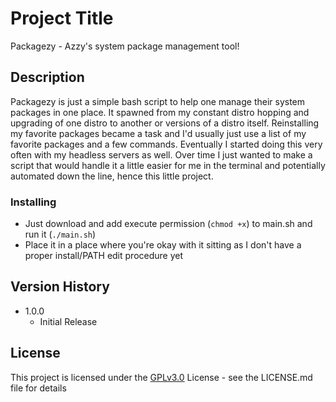 # Project Title

Packagezy - Azzy's system package management tool!

## Description

Packagezy is just a simple bash script to help one manage their system packages in one place. It spawned from my constant distro hopping and upgrading of one distro to another or versions of a distro itself. Reinstalling my favorite packages became a task and I'd usually just use a list of my favorite packages and a few commands. Eventually I started doing this very often with my headless servers as well. Over time I just wanted to make a script that would handle it a little easier for me in the terminal and potentially automated down the line, hence this little project.

### Installing

* Just download and add execute permission (```chmod +x```) to main.sh and run it (```./main.sh```) 
* Place it in a place where you're okay with it sitting as I don't have a proper install/PATH edit procedure yet

## Version History

  * 1.0.0
    * Initial Release

## License

This project is licensed under the [GPLv3.0](https://github.com/AzzyB/Packagezy/blob/main/LICENSE) License - see the LICENSE.md file for details
